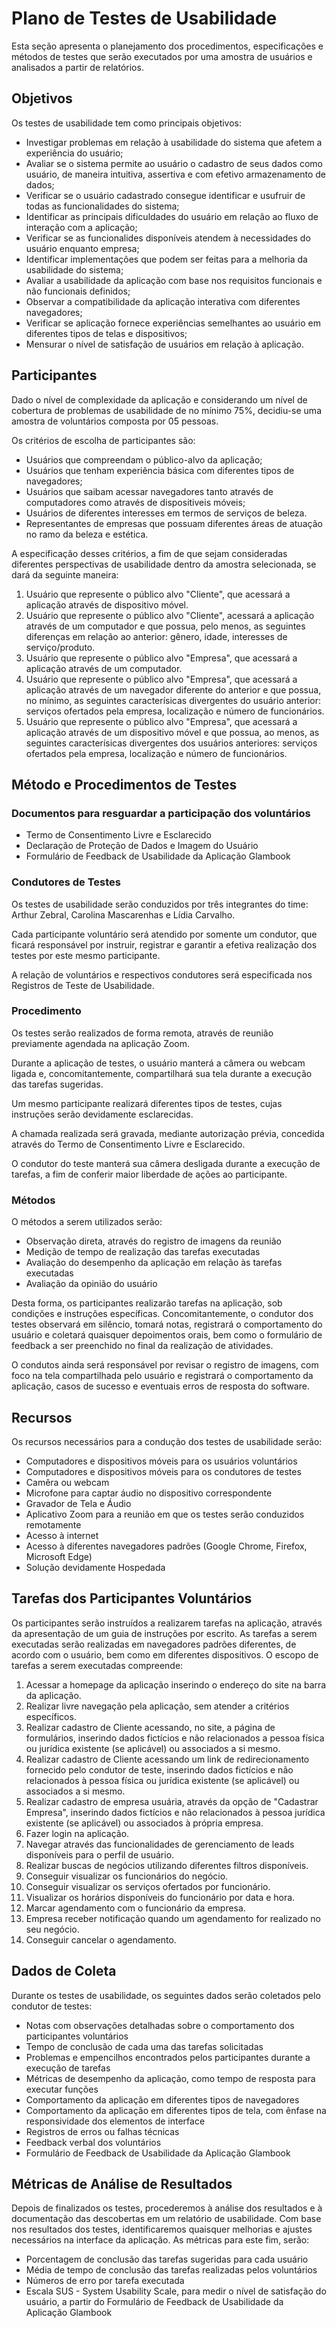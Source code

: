 # Plano de Testes de Usabilidade

Esta seção apresenta o planejamento dos procedimentos, especificações e métodos de testes que serão executados por uma amostra de usuários e analisados a partir de relatórios.

## Objetivos

Os testes de usabilidade tem como principais objetivos:

- Investigar problemas em relação à usabilidade do sistema que afetem a experiência do usuário;
- Avaliar se o sistema permite ao usuário o cadastro de seus dados como usuário, de maneira intuitiva, assertiva e com efetivo armazenamento de dados;
- Verificar se o usuário cadastrado consegue identificar e usufruir de todas as funcionalidades do sistema;
- Identificar as principais dificuldades do usuário em relação ao fluxo de interação com a aplicação;
- Verificar se as funcionalides disponíveis atendem à necessidades do usuário enquanto empresa;
- Identificar implementações que podem ser feitas para a melhoria da usabilidade do sistema;
- Avaliar a usabilidade da aplicação com base nos requisitos funcionais e não funcionais definidos;
- Observar a compatibilidade da aplicação interativa com diferentes navegadores;
- Verificar se aplicação fornece experiências semelhantes ao usuário em diferentes tipos de telas e dispositivos;
- Mensurar o nível de satisfação de usuários em relação à aplicação.

## Participantes

Dado o nível de complexidade da aplicação e considerando um nível de cobertura de problemas de usabilidade de no mínimo 75%, decidiu-se uma amostra de voluntários composta por 05 pessoas. 

Os critérios de escolha de participantes são:

- Usuários que compreendam o público-alvo da aplicação;
- Usuários que tenham experiência básica com diferentes tipos de navegadores;
- Usuários que saibam acessar navegadores tanto através de computadores como através de dispositiveis móveis;
- Usuários de diferentes interesses em termos de serviços de beleza.
- Representantes de empresas que possuam diferentes áreas de atuação no ramo da beleza e estética.

A especificação desses critérios, a fim de que sejam consideradas diferentes perspectivas de usabilidade dentro da amostra selecionada, se dará da seguinte maneira:

1. Usuário que represente o público alvo "Cliente", que acessará a aplicação através de dispositivo móvel.
2. Usuário que represente o público alvo "Cliente", acessará a aplicação através de um computador e que possua, pelo menos, as seguintes diferenças em relação ao anterior: gênero, idade, interesses de serviço/produto.
3. Usuário que represente o público alvo "Empresa", que acessará a aplicação através de um computador.
4. Usuário que represente o público alvo "Empresa", que acessará a aplicação através de um navegador diferente do anterior e que possua, no mínimo, as seguintes caracterísicas divergentes do usuário anterior: serviços ofertados pela empresa, localização e número de funcionários.
5. Usuário que represente o público alvo "Empresa", que acessará a aplicação através de um dispositivo móvel e que possua, ao menos, as seguintes caracterísicas divergentes dos usuários anteriores: serviços ofertados pela empresa, localização e número de funcionários.

## Método e Procedimentos de Testes

### Documentos para resguardar a participação dos voluntários

- Termo de Consentimento Livre e Esclarecido
- Declaração de Proteção de Dados e Imagem do Usuário
- Formulário de Feedback de Usabilidade da Aplicação Glambook

### Condutores de Testes

Os testes de usabilidade serão conduzidos por três integrantes do time: Arthur Zebral, Carolina Mascarenhas e Lídia Carvalho.

Cada participante voluntário será atendido por somente um condutor, que ficará responsável por instruir, registrar e garantir a efetiva realização dos testes por este mesmo participante. 

A relação de voluntários e respectivos condutores será especificada nos Registros de Teste de Usabilidade.

### Procedimento

Os testes serão realizados de forma remota, através de reunião previamente agendada na aplicação Zoom. 

Durante a aplicação de testes, o usuário manterá a câmera ou webcam ligada e, concomitantemente, compartilhará sua tela durante a execução das tarefas sugeridas.

Um mesmo participante realizará diferentes tipos de testes, cujas instruções serão devidamente esclarecidas. 

A chamada realizada será gravada, mediante autorização prévia, concedida através do Termo de Consentimento Livre e Esclarecido. 

O condutor do teste manterá sua câmera desligada durante a execução de tarefas, a fim de conferir maior liberdade de ações ao participante. 

### Métodos

O métodos a serem utilizados serão:

- Observação direta, através do registro de imagens da reunião
- Medição de tempo de realização das tarefas executadas
- Avaliação do desempenho da aplicação em relação às tarefas executadas
- Avaliação da opinião do usuário 

Desta forma, os participantes realizarão tarefas na aplicação, sob condições e instruções específicas. Concomitantemente, o condutor dos testes observará em silêncio, tomará notas, registrará o comportamento do usuário e coletará quaisquer depoimentos orais, bem como o formulário de feedback a ser preenchido no final da realização de atividades. 

O condutos ainda será responsável por revisar o registro de imagens, com foco na tela compartilhada pelo usuário e registrará o comportamento da aplicação, casos de sucesso e eventuais erros de resposta do software.

## Recursos

Os recursos necessários para a condução dos testes de usabilidade serão:

- Computadores e dispositivos móveis para os usuários voluntários
- Computadores e dispositivos móveis para os condutores de testes
- Camêra ou webcam
- Microfone para captar áudio no dispositivo correspondente
- Gravador de Tela e Áudio
- Aplicativo Zoom para a reunião em que os testes serão conduzidos remotamente
- Acesso à internet
- Acesso à diferentes navegadores padrões (Google Chrome, Firefox, Microsoft Edge)
- Solução devidamente Hospedada

## Tarefas dos Participantes Voluntários

Os participantes serão instruídos a realizarem tarefas na aplicação, através da apresentação de um guia de instruções por escrito. As tarefas a serem executadas serão realizadas em navegadores padrões diferentes, de acordo com o usuário, bem como em diferentes dispositivos. O escopo de tarefas a serem executadas compreende:

1. Acessar a homepage da aplicação inserindo o endereço do site na barra da aplicação.
2. Realizar livre navegação pela aplicação, sem atender a critérios específicos.
3. Realizar cadastro de Cliente acessando, no site, a página de formulários, inserindo dados fictícios e não relacionados a pessoa física ou jurídica existente (se aplicável) ou associados a si mesmo.
4. Realizar cadastro de Cliente acessando um link de redirecionamento fornecido pelo condutor de teste, inserindo dados fictícios e não relacionados à pessoa física ou jurídica existente (se aplicável) ou associados a si mesmo.
5. Realizar cadastro de empresa usuária, através da opção de "Cadastrar Empresa", inserindo dados fictícios e não relacionados à pessoa jurídica existente (se aplicável) ou associados à própria empresa.
6. Fazer login na aplicação.
7. Navegar através das funcionalidades de gerenciamento de leads disponíveis para o perfil de usuário.
8. Realizar buscas de negócios utilizando diferentes filtros disponíveis.
9. Conseguir visualizar os funcionários do negócio.
10. Conseguir visualizar os serviços ofertados por funcionário.
11. Visualizar os horários disponíveis do funcionário por data e hora.
12. Marcar agendamento com o funcionário da empresa.
13. Empresa receber notificação quando um agendamento for realizado no seu negócio.
14. Conseguir cancelar o agendamento.

## Dados de Coleta

Durante os testes de usabilidade, os seguintes dados serão coletados pelo condutor de testes:

- Notas com observações detalhadas sobre o comportamento dos participantes voluntários
- Tempo de conclusão de cada uma das tarefas solicitadas
- Problemas e empencilhos encontrados pelos participantes durante a execução de tarefas
- Métricas de desempenho da aplicação, como tempo de resposta para executar funções
- Comportamento da aplicação em diferentes tipos de navegadores
- Comportamento da aplicação em diferentes tipos de tela, com ênfase na responsividade dos elementos de interface
- Registros de erros ou falhas técnicas
- Feedback verbal dos voluntários
- Formulário de Feedback de Usabilidade da Aplicação Glambook

## Métricas de Análise de Resultados

Depois de finalizados os testes, procederemos à análise dos resultados e à documentação das descobertas em um relatório de usabilidade. Com base nos resultados dos testes, identificaremos quaisquer melhorias e ajustes necessários na interface da aplicação. As métricas para este fim, serão:

- Porcentagem de conclusão das tarefas sugeridas para cada usuário
- Média de tempo de conclusão das tarefas realizadas pelos voluntários
- Números de erro por tarefa executada
- Escala SUS - System Usability Scale, para medir o nível de satisfação do usuário, a partir do Formulário de Feedback de Usabilidade da Aplicação Glambook
    
